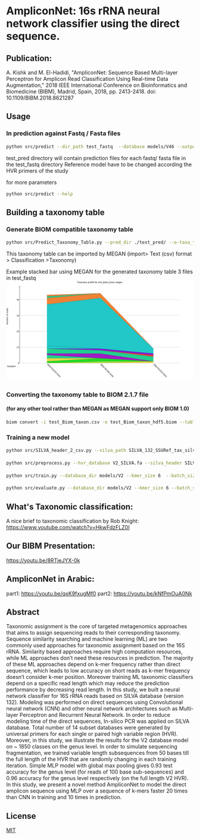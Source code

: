 # AmpliconNet: 16s rRNA neural network classifier using the direct sequence.

## Publication:

A. Kishk and M. El-Hadidi, "AmpliconNet: Sequence Based Multi-layer Perceptron for Amplicon Read Classification Using Real-time Data Augmentation," 2018 IEEE International Conference on Bioinformatics and Biomedicine (BIBM), Madrid, Spain, 2018, pp. 2413-2418.
doi: 10.1109/BIBM.2018.8621287

## Usage

### In prediction against Fastq / Fasta files

```bash
python src/predict --dir_path test_fastq  --database models/V46 --output_dir test_pred --input_type fastq

```
test_pred directory will contain prediction files for each fastq/ fasta file in the test_fastq directory
Reference model have to be changed according the HVR primers of the study

for more parameters

```bash
python src/predict --help

```

## Building a taxonomy table
### Generate BIOM compatible taxonomy table
```bash
python src/Predict_Taxonomy_Table.py --pred_dir ./test_pred/ --o-taxa_table ./test_Biom_taxon.csv --biom_taxon_table True --target_rank all
```
This taxonomy table can be imported by MEGAN (import> Text (csv) format > Classification >Taxonomy)

Example stacked bar using MEGAN for the generated taxonomy table 3 files in test_fastq
![alt text](https://raw.githubusercontent.com/ali-kishk/AmpliconNet/master/test_Biom_taxon.png)

### Converting the taxonomy table to BIOM 2.1.7 file
#### (for any other tool rather than MEGAN as MEGAN support only BIOM 1.0) 
```bash
biom convert -i test_Biom_taxon.csv -o test_Biom_taxon_hdf5.biom --table-type="Taxon table" --to-hdf5
```

### Training a new model
```bash
python src/SILVA_header_2_csv.py --silva_path SILVA_132_SSURef_tax_silva.fasta  --silva_header SILVA_header_All_Taxa.csv

python src/preprocess.py --hvr_database V2_SILVA.fa --silva_header SILVA_header_All_Taxa.csv --output_dir models/V2

python src/train.py --database_dir models/V2 --kmer_size 6  --batch_size 250 --training_mode mlp_sk

python src/evaluate.py --database_dir models/V2 --kmer_size 6 --batch_size 250  --training_mode mlp_sk
```

## What's Taxonomic classification:
A nice brief to taxonomic classification by Rob Knight:
https://www.youtube.com/watch?v=HkwFdzFLZ0I

## Our BIBM Presentation:
https://youtu.be/8RTjeJYX-0k

## AmpliconNet in Arabic:
part1: https://youtu.be/qxK9fxugMf0
part2: https://youtu.be/kNfPmOuA0Nk

## Abstract
Taxonomic assignment is the core of targeted metagenomics approaches that aims to assign sequencing reads to
their corresponding taxonomy. Sequence similarity searching and machine learning (ML) are two commonly used approaches for
taxonomic assignment based on the 16S rRNA. Similarity based approaches require high computation resources, while ML
approaches don’t need these resources in prediction. The majority of these ML approaches depend on k-mer frequency rather than
direct sequence, which leads to low accuracy on short reads as k-mer frequency doesn’t consider k-mer position. Moreover training
ML taxonomic classifiers depend on a specific read length which may reduce the prediction performance by decreasing read length.
In this study, we built a neural network classifier for 16S rRNA reads based on SILVA database (version 132). Modeling was
performed on direct sequences using Convolutional neural network (CNN) and other neural network architectures such as Multi-layer
Perceptron and Recurrent Neural Network. In order to reduce modeling time of the direct sequences, In-silico PCR was applied
on SILVA database. Total number of 14 subset databases were generated by universal primers for each single or paired high
variable region (HVR). Moreover, in this study, we illustrate the results for the V2 database model on ~ 1850 classes on the genus
level. In order to simulate sequencing fragmentation, we trained variable length subsequences from 50 bases till the full length of
the HVR that are randomly changing in each training iteration.
Simple MLP model with global max pooling gives 0.93 test accuracy for the genus level (for reads of 100 base sub-sequences)
and 0.96 accuracy for the genus level respectively (on the full length V2 HVR). In this study, we present a novel method
AmpliconNet to model the direct amplicon sequence using MLP over a sequence of k-mers faster 20 times than CNN in training
and 10 times in prediction.

## License
[MIT](https://choosealicense.com/licenses/mit/)
